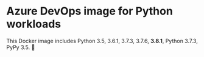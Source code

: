 # Azure DevOps image for Python workloads
This Docker image includes Python 3.5, 3.6.1, 3.7.3, 3.7.6, **3.8.1**, Python 3.7.3, PyPy 3.5. 🐍
